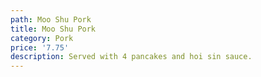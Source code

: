 ```yaml
---
path: Moo Shu Pork
title: Moo Shu Pork
category: Pork
price: '7.75'
description: Served with 4 pancakes and hoi sin sauce.
---
```


